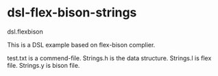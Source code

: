 dsl-flex-bison-strings
======================

dsl.flexbison

This is a DSL example based on flex-bison complier.

test.txt is a commend-file.
Strings.h is the data structure.
Strings.l is flex file.
Strings.y is bison file.

